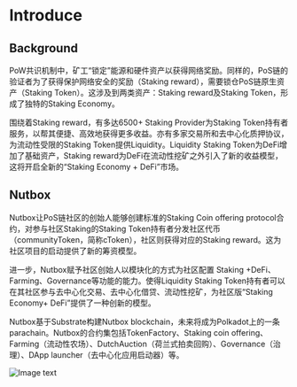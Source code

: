 # Introduce

## Background

PoW共识机制中，矿工“锁定”能源和硬件资产以获得网络奖励。同样的，PoS链的验证者为了获得保护网络安全的奖励（Staking reward），需要锁仓PoS链原生资产（Staking Token）。这涉及到两类资产：Staking reward及Staking Token，形成了独特的Staking Economy。

围绕着Staking reward，有多达6500+ Staking Provider为Staking Token持有者服务，以帮其便捷、高效地获得更多收益。亦有多家交易所和去中心化质押协议，为流动性受限的Staking Token提供Liquidity。Liquidity Staking Token为DeFi增加了基础资产，Staking reward为DeFi在流动性挖矿之外引入了新的收益模型，这将开启全新的“Staking Economy + DeFi”市场。

## Nutbox

Nutbox让PoS链社区的创始人能够创建标准的Staking Coin offering protocol合约，对参与社区Staking的Staking Token持有者分发社区代币（communityToken，简称cToken），社区则获得对应的Staking reward。这为社区项目的启动提供了新的筹资模型。

进一步，Nutbox赋予社区创始人以模块化的方式为社区配置 Staking +DeFi、Farming、Governance等功能的能力。使得Liquidity Staking Token持有者可以在其社区参与去中心化交易、去中心化借贷、流动性挖矿，为社区版“Staking Economy+ DeFi”提供了一种创新的模型。

Nutbox基于Substrate构建Nutbox blockchain，未来将成为Polkadot上的一条parachain。Nutbox的合约集包括TokenFactory、Staking coin offering、Farming（流动性农场）、DutchAuction（荷兰式拍卖回购）、Governance（治理）、DApp launcher（去中心化应用启动器）等。

 ![Image text](http://wherein.mobi/wp-content/uploads/2021/03/nutbox-2.png)
